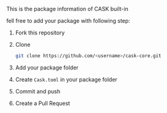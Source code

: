 This is the package information of CASK built-in

fell free to add your package with following step:

1. Fork this repository

2. Clone

   ```bash
   git clone https://github.com/<username>/cask-core.git
   ```

3. Add your package folder

4. Create `Cask.toml` in your package folder

5. Commit and push

6. Create a Pull Request
